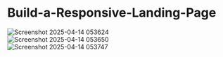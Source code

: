 # Build-a-Responsive-Landing-Page
![Screenshot 2025-04-14 053624](https://github.com/user-attachments/assets/a65f1ade-29ff-4b10-abff-731485b2a33f)
<br>
![Screenshot 2025-04-14 053650](https://github.com/user-attachments/assets/57a558fe-9393-4227-84f0-086f628c834c)
<br>
![Screenshot 2025-04-14 053747](https://github.com/user-attachments/assets/ba0fae85-0eab-45aa-86e8-c605b632b115)

